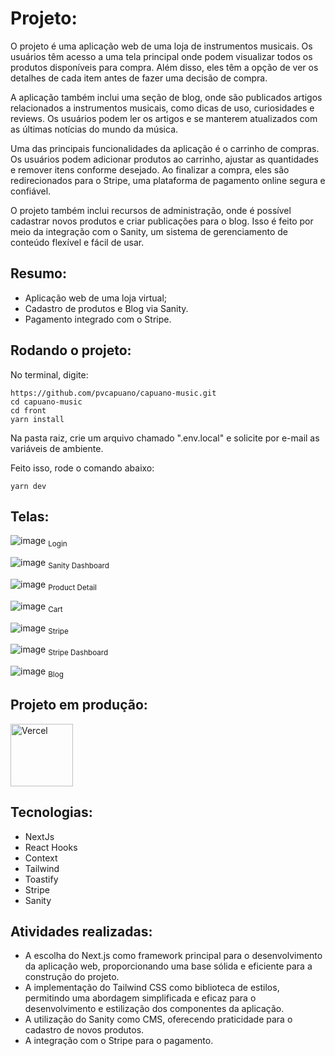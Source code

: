 # Projeto:

O projeto é uma aplicação web de uma loja de instrumentos musicais. Os usuários têm acesso a uma tela principal onde podem visualizar todos os produtos disponíveis para compra. Além disso, eles têm a opção de ver os detalhes de cada item antes de fazer uma decisão de compra.

A aplicação também inclui uma seção de blog, onde são publicados artigos relacionados a instrumentos musicais, como dicas de uso, curiosidades e reviews. Os usuários podem ler os artigos e se manterem atualizados com as últimas notícias do mundo da música.

Uma das principais funcionalidades da aplicação é o carrinho de compras. Os usuários podem adicionar produtos ao carrinho, ajustar as quantidades e remover itens conforme desejado. Ao finalizar a compra, eles são redirecionados para o Stripe, uma plataforma de pagamento online segura e confiável.

O projeto também inclui recursos de administração, onde é possível cadastrar novos produtos e criar publicações para o blog. Isso é feito por meio da integração com o Sanity, um sistema de gerenciamento de conteúdo flexível e fácil de usar.



## Resumo:

- Aplicação web de uma loja virtual;
- Cadastro de produtos e Blog via Sanity.
- Pagamento integrado com o Stripe.

## Rodando o projeto:

No terminal, digite:

```
https://github.com/pvcapuano/capuano-music.git
cd capuano-music
cd front
yarn install
```

Na pasta raiz, crie um arquivo chamado ".env.local" e solicite por e-mail as variáveis de ambiente. 

Feito isso, rode o comando abaixo:

```
yarn dev
```

####

## Telas:

![image](https://github.com/pvcapuano/capuano-music/assets/10540844/8ffdfce0-0fce-4ccf-87ba-fd22fd9bfe6d)
<sub>Login</sub>

![image](https://github.com/pvcapuano/capuano-music/assets/10540844/683a6bdb-9d5e-4e8b-a356-2e455ec36aee)
<sub>Sanity Dashboard</sub>

![image](https://github.com/pvcapuano/capuano-music/assets/10540844/faf790a1-60c7-4c44-8fba-344b5831daa7)
<sub>Product Detail</sub>

![image](https://github.com/pvcapuano/capuano-music/assets/10540844/397a1538-3474-4f5f-a2e1-0b6f2b8b0ceb)
<sub>Cart</sub>

![image](https://github.com/pvcapuano/capuano-music/assets/10540844/e788cee6-e060-486a-af2c-5b21ba8af3dd)
<sub>Stripe</sub>

![image](https://github.com/pvcapuano/capuano-music/assets/10540844/40991161-4890-4b1b-bc2f-c23a00385412)
<sub>Stripe Dashboard</sub>

![image](https://github.com/pvcapuano/capuano-music/assets/10540844/33807732-40b5-409a-8255-869d53939b66)
<sub>Blog</sub>

## Projeto em produção:

<p>
 <a href="https://capuano-music.vercel.app/" target="_blank"> 
  <img src="https://ml.globenewswire.com/Resource/Download/3a54c241-a668-4c94-9747-3d3da9da3bf2?size=2" alt="Vercel" width="100"/> 
 </a>
</p>

## Tecnologias:

- NextJs
- React Hooks
- Context
- Tailwind
- Toastify
- Stripe
- Sanity

## Atividades realizadas:

- A escolha do Next.js como framework principal para o desenvolvimento da aplicação web, proporcionando uma base sólida e eficiente para a construção do projeto.
- A implementação do Tailwind CSS como biblioteca de estilos, permitindo uma abordagem simplificada e eficaz para o desenvolvimento e estilização dos componentes da aplicação.
- A utilização do Sanity como CMS, oferecendo praticidade para o cadastro de novos produtos.
- A integração com o Stripe para o pagamento.
